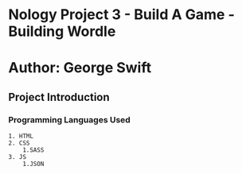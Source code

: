 # Nology Project 3 - Build A Game - Building Wordle

# Author: George Swift

## Project Introduction

### Programming Languages Used

    1. HTML
    2. CSS
        1.SASS
    3. JS
        1.JSON
